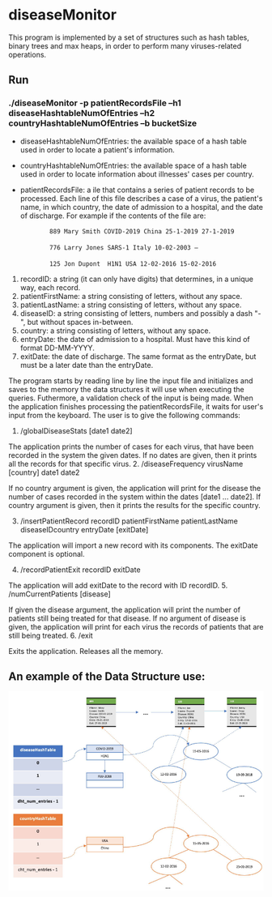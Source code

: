 # diseaseMonitor

This program is implemented by a set of structures such as hash tables, binary trees and max heaps, in order to perform many viruses-related operations.

## Run
### ./diseaseMonitor -p patientRecordsFile –h1 diseaseHashtableNumOfEntries –h2 countryHashtableNumOfEntries –b bucketSize

+ diseaseHashtableNumOfEntries: the available space of a hash table used in order to locate a patient's information.
+ countryHashtableNumOfEntries: the available space of a hash table used in order to locate information about illnesses' cases per country.
+ patientRecordsFile: a ile that contains a series of patient records to be processed. Each line of this file describes a case of a virus, the patient's name, in which country, the date of admission to a hospital, and the date of discharge. For example if the contents of the file are:

              889 Mary Smith COVID-2019 China 25-1-2019 27-1-2019

              776 Larry Jones SARS-1 Italy 10-02-2003 –

              125 Jon Dupont  H1N1 USA 12-02-2016 15-02-2016

1. recordID: a string (it can only have digits) that determines, in a unique way, each record.
2. patientFirstName: a string consisting of letters, without any space.
3. patientLastName: a string consisting of letters, without any space.
4. diseaseID: a string consisting of letters, numbers and possibly a dash "-", but without spaces in-between.
5. country: a string consisting of letters, without any space.
6. entryDate: the date of admission to a hospital. Must have this kind of format DD-MM-YYYY.
7. exitDate: the date of discharge. The same format as the entryDate, but must be a later date than the entryDate.

The program starts by reading line by line the input file and initializes and saves to the memory the data structures it will use when executing the queries. Futhermore, a validation check of the input is being made.
When the application finishes processing the patientRecordsFile, it waits for user's input from the keyboard. The user is to give the following commands:
1. /globalDiseaseStats  [date1 date2]

The application prints the number of cases for each virus, that have been recorded in the system the given dates. If no dates are given, then it prints all the records for that specific virus.
2. /diseaseFrequency virusName [country] date1 date2

If no country argument is given, the application will print for the disease the number of cases recorded in the system within the dates [date1 ... date2]. If country argument is given, then it prints the results for the specific country.

3. /insertPatientRecord recordID patientFirstName patientLastName diseaseIDcountry entryDate [exitDate]

The application will import a new record with its components. The exitDate component is optional.

4. /recordPatientExit recordID exitDate

The application will add exitDate to the record with ID recordID.
5. /numCurrentPatients [disease]

If given the disease argument, the application will print the number of patients still being treated for that disease. If no argument of disease is given, the application will print for each virus the records of patients that are still being treated.
6. /exit

Exits the application. Releases all the memory.

## An example of the Data Structure use:
![alt text](example-of-the-data-structures.png)
